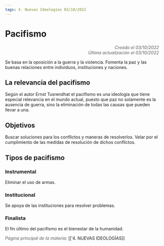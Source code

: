 ```yaml
---
tags: 4. Nuevas Ideologías 03/10/2022
---
```


# Pacifismo
<div style="text-align: right; opacity: 0.7; font-style: italic;">Creado el 03/10/2022</div>
<div style="text-align: right; opacity: 0.7; font-style: italic;">Última actualización el 03/10/2022</div>

Se basa en la oposición a la guerra y la violencia. Fomenta la paz y las buenas relaciones entre individuos, instituciones y naciones.

## La relevancia del pacifismo
Según el autor Ernst Tusrendhat el pacifismo es una ideología que tiene especial relevancia en el mundo actual, puesto que paz no solamente es la ausencia de guerra, sino la eliminación de todas las causas que pueden llevar a una.

## Objetivos
Buscar soluciones para los conflictos y maneras de resolverlos.
Velar por el cumplimiento de las medidas de resolución de dichos conflictos.

## Tipos de pacifismo

### Instrumental
Eliminar el uso de armas.

### Institucional
Se apoya de las instituciones para resolver problemas.

### Finalista
El fin último del pacifismo es el bienestar de la humanidad.

<span style="opacity: 0.7; font-style: italic;">Página principal de la materia:</span> [['4. NUEVAS IDEOLOGÍAS]]